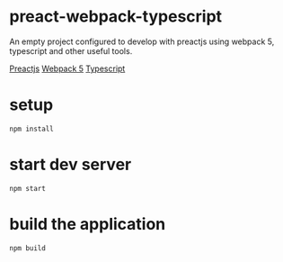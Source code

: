 # preact-webpack-typescript
 An empty project configured to develop with preactjs using webpack 5, typescript and other useful tools.

[Preactjs](https://github.com/preactjs/preact)
[Webpack 5](https://github.com/webpack/webpack)
[Typescript](https://github.com/microsoft/TypeScript)

# setup
```
npm install
```

# start dev server
```
npm start
```

# build the application
```
npm build
```